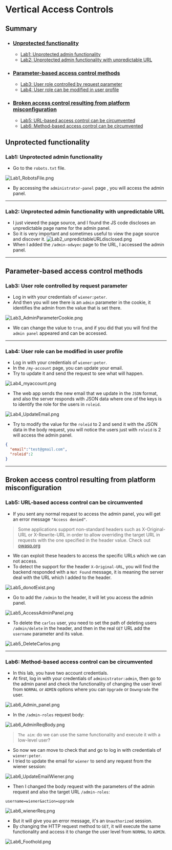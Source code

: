 # Vertical Access Controls

## Summary
- ### [Unprotected functionality](#unprotected-functionality-1)
	- [Lab1: Unprotected admin functionality](#lab1-unprotected-admin-functionality)
	- [Lab2: Unprotected admin functionality with unpredictable URL](#lab2-unprotected-admin-functionality-with-unpredictable-url)
- ### [Parameter-based access control methods](#parameter-based-access-control-methods-1)
	- [Lab3: User role controlled by request parameter](#lab3-user-role-controlled-by-request-parameter)
	- [Lab4: User role can be modified in user profile](#lab4-user-role-can-be-modified-in-user-profile)
- ### [Broken access control resulting from platform misconfiguration](#broken-access-control-resulting-from-platform-misconfiguration-1)
	- [Lab5: URL-based access control can be circumvented](#lab5-url-based-access-control-can-be-circumvented)
	- [Lab6: Method-based access control can be circumvented](#lab6-method-based-access-control-can-be-circumvented)

## Unprotected functionality
### Lab1: Unprotected admin functionality
- Go to the `robots.txt` file.

![Lab1_RobotsFile.png](https://github.com/Sec0gh/Portswigger-Labs/blob/main/Access%20Control%20Labs/images/Lab1_RobotsFile.png)
- By accessing the `administrator-panel` page , you will access the admin panel.
-----
### Lab2: Unprotected admin functionality with unpredictable URL
- I just viewed the page source, and I found the JS code discloses an unpredictable page name for the admin panel.
- So it is very important and sometimes useful to view the page source and discover it.
![Lab2_unpredictableURLdisclosed.png](https://github.com/Sec0gh/Portswigger-Labs/blob/main/Access%20Control%20Labs/images/Lab2_unpredictableURLdisclosed.png)
- When I added the `/admin-odwyec` page to the URL, I accessed the admin panel.
----
## Parameter-based access control methods
### Lab3: User role controlled by request parameter
- Log in with your credentials of `wiener:peter`.
- And then you will see there is an `admin` parameter in the cookie, it identifies the admin from the value that is set there.

![Lab3_AdminParameterCookie.png](https://github.com/Sec0gh/Portswigger-Labs/blob/main/Access%20Control%20Labs/images/Lab3_AdminParameterCookie.png)
- We can change the value to `true`, and if you did that you will find the `admin panel` appeared and can be accessed.
-----
### Lab4: User role can be modified in user profile
- Log in with your credentials of `wiener:peter`.
- In the `/my-account` page, you can update your email.
- Try to update it and send the request to see what will happen.

![Lab4_myaccount.png](https://github.com/Sec0gh/Portswigger-Labs/blob/main/Access%20Control%20Labs/images/Lab4_myaccount.png)
- The web app sends the new email that we update in the `JSON` format, and also the server responds with JSON data where one of the keys is to identify the role for the users in `roleid`.

![Lab4_UpdateEmail.png](https://github.com/Sec0gh/Portswigger-Labs/blob/main/Access%20Control%20Labs/images/Lab4_UpdateEmail.png)
- Try to modify the value for the `roleid` to 2 and send it with the JSON data in the body request, you will notice the users just with `roleid` is 2 will access the admin panel.
```json
{
  "email":"test@gmail.com",
  "roleid":2
}
```
------
## Broken access control resulting from platform misconfiguration
### Lab5: URL-based access control can be circumvented
- If you sent any normal request to access the admin panel, you will get an error message `"Access denied"`.
> Some applications support non-standard headers such as X-Original-URL or X-Rewrite-URL in order to allow overriding the target URL in requests with the one specified in the header value.
> Check out [owasp.org](https://owasp.org/www-project-web-security-testing-guide/latest/4-Web_Application_Security_Testing/05-Authorization_Testing/02-Testing_for_Bypassing_Authorization_Schema)
- We can exploit these headers to access the specific URLs which we can not access.
- To detect the support for the header `X-Original-URL`, you will find the backend responded with a `Not Found` message, it is meaning the server deal with the URL which I added to the header.

![Lab5_donotExist.png](https://github.com/Sec0gh/Portswigger-Labs/blob/main/Access%20Control%20Labs/images/Lab5_donotExist.png)
- Go to add the `/admin` to the header, it will let you access the admin panel.

![Lab5_AccessAdminPanel.png](https://github.com/Sec0gh/Portswigger-Labs/blob/main/Access%20Control%20Labs/images/Lab5_AccessAdminPanel.png)
- To delete the `carlos` user, you need to set the path of deleting users `/admin/delete` in the header, and then in the real `GET` URL add the `username` parameter and its value.

![Lab5_DeleteCarlos.png](https://github.com/Sec0gh/Portswigger-Labs/blob/main/Access%20Control%20Labs/images/Lab5_DeleteCarlos.png)

-----
### Lab6: Method-based access control can be circumvented
- In this lab, you have two account credentials.
- At first, log in with your credentials of `administrator:admin`,  then go to the admin panel and check the functionality of changing the user level from `NORMAL` or `ADMIN` options where you can `Upgrade` or `Downgrade` the user.

![Lab6_Admin_panel.png](https://github.com/Sec0gh/Portswigger-Labs/blob/main/Access%20Control%20Labs/images/Lab6_Admin_panel.png)
- In the `/admin-roles` request body:

![Lab6_AdminReqBody.png](https://github.com/Sec0gh/Portswigger-Labs/blob/main/Access%20Control%20Labs/images/Lab6_AdminReqBody.png)
> `The aim`:  do we can use the same functionality and execute it with a low-level user?
- So now we can move to check that and go to log in with credentials of `wiener:peter`.
- I tried to update the email for `wiener` to send any request from the wiener session:

![Lab6_UpdateEmailWiener.png](https://github.com/Sec0gh/Portswigger-Labs/blob/main/Access%20Control%20Labs/images/Lab6_UpdateEmailWiener.png)
- Then I changed the body request with the parameters of the admin request and also the target URL `/admin-roles`:
```
username=wiener&action=upgrade
```

![Lab6_wienerReq.png](https://github.com/Sec0gh/Portswigger-Labs/blob/main/Access%20Control%20Labs/images/Lab6_wienerReq.png)
- But it will give you an error message, it's an `Unauthorized` session.
- By changing the HTTP request method to `GET`, it will execute the same functionality and access it to change the user level from `NORMAL` to `ADMIN`.

![Lab6_Foothold.png](https://github.com/Sec0gh/Portswigger-Labs/blob/main/Access%20Control%20Labs/images/Lab6_Foothold.png)
